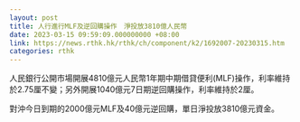 ```yaml
---
layout: post
title: 人行進行MLF及逆回購操作　淨投放3810億人民幣
date: 2023-03-15 09:59:09.000000000 +08:00
link: https://news.rthk.hk/rthk/ch/component/k2/1692007-20230315.htm
categories: rthk
---
```


人民銀行公開市場開展4810億元人民幣1年期中期借貸便利(MLF)操作，利率維持於2.75厘不變；另外開展1040億元7日期逆回購操作，利率維持於2厘。

對沖今日到期的2000億元MLF及40億元逆回購，單日淨投放3810億元資金。
